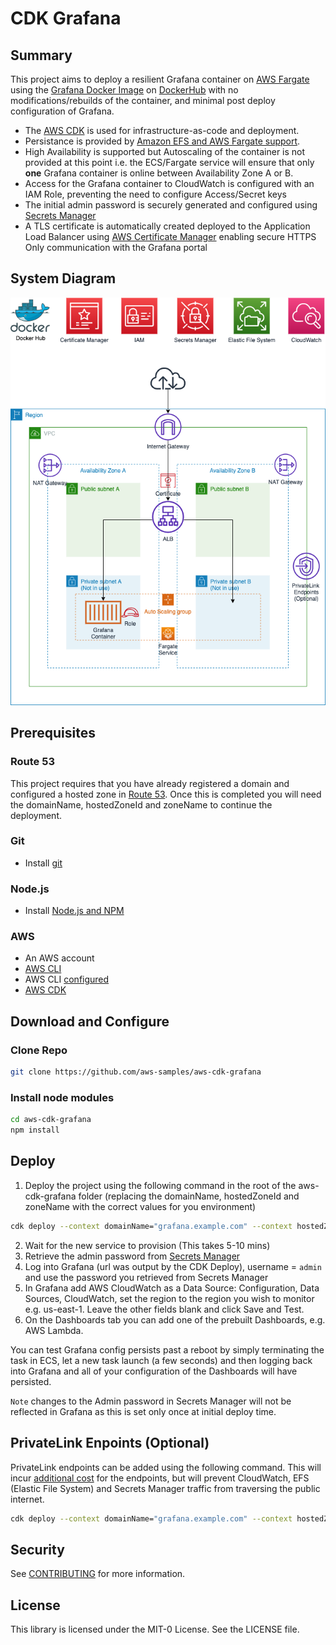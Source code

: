 # CDK Grafana
## Summary
This project aims to deploy a resilient Grafana container on [AWS Fargate](https://aws.amazon.com/fargate/) using the [Grafana Docker Image](https://grafana.com/docs/grafana/latest/installation/docker/) on [DockerHub](https://hub.docker.com/r/grafana/grafana/) with no modifications/rebuilds of the container, and minimal post deploy configuration of Grafana.

* The [AWS CDK](https://aws.amazon.com/cdk/) is used for infrastructure-as-code and deployment.  
* Persistance is provided by [Amazon EFS and AWS Fargate support](https://aws.amazon.com/about-aws/whats-new/2020/04/amazon-ecs-aws-fargate-support-amazon-efs-filesystems-generally-available/).  
* High Availability is supported but Autoscaling of the container is not provided at this point i.e. the ECS/Fargate service will ensure that only **one** Grafana container is online between Availability Zone A or B. 
* Access for the Grafana container to CloudWatch is configured with an IAM Role, preventing the need to configure Access/Secret keys
* The initial admin password is securely generated and configured using [Secrets Manager](https://console.aws.amazon.com/secretsmanager)
* A TLS certificate is automatically created deployed to the Application Load Balancer using [AWS Certificate Manager](https://aws.amazon.com/certificate-manager/) enabling secure HTTPS Only communication with the Grafana portal

## System Diagram
![System Diagram](img/diagram01.png "System Diagram")

## Prerequisites
### Route 53
This project requires that you have already registered a domain and configured a hosted zone in [Route 53](https://aws.amazon.com/route53/). Once this is completed you will need the domainName, hostedZoneId and zoneName to continue the deployment.

### Git
* Install [git](https://git-scm.com/book/en/v2/Getting-Started-Installing-Git)
 
### Node.js
* Install [Node.js and NPM](https://nodejs.org/en/) 

### AWS
* An AWS account
* [AWS CLI](https://docs.aws.amazon.com/cli/latest/userguide/install-cliv2.html)
* AWS CLI [configured](https://docs.aws.amazon.com/cli/latest/userguide/cli-configure-quickstart.html#cli-configure-quickstart-config)
* [AWS CDK](https://docs.aws.amazon.com/cdk/latest/guide/getting_started.html)

## Download and Configure
### Clone Repo
```bash
git clone https://github.com/aws-samples/aws-cdk-grafana
```

### Install node modules
```bash 
cd aws-cdk-grafana
npm install
```

## Deploy
1. Deploy the project using the following command in the root of the aws-cdk-grafana folder (replacing the domainName, hostedZoneId and zoneName with the correct values for you environment)
``` bash
cdk deploy --context domainName="grafana.example.com" --context hostedZoneId="Z0123456789ABCDEFGHIJ" --context zoneName="example.com"
```
2. Wait for the new service to provision (This takes 5-10 mins)
3. Retrieve the admin password from [Secrets Manager](https://console.aws.amazon.com/secretsmanager)
4. Log into Grafana (url was output by the CDK Deploy), username = `admin` and use the password you retrieved from Secrets Manager
5. In Grafana add AWS CloudWatch as a Data Source: Configuration, Data Sources, CloudWatch, set the region to the region you wish to monitor e.g. us-east-1. Leave the other fields blank and click Save and Test.
6. On the Dashboards tab you can add one of the prebuilt Dashboards, e.g. AWS Lambda.

You can test Grafana config persists past a reboot by simply terminating the task in ECS, let a new task launch (a few seconds) and then logging back into Grafana and all of your configuration of the Dashboards will have persisted.  

`Note` changes to the Admin password in Secrets Manager will not be reflected in Grafana as this is set only once at initial deploy time.

## PrivateLink Enpoints (Optional)
PrivateLink endpoints can be added using the following command.  This will incur [additional cost](https://aws.amazon.com/privatelink/pricing/) for the endpoints, but will prevent CloudWatch, EFS (Elastic File System) and Secrets Manager traffic from traversing the public internet.
``` bash
cdk deploy --context domainName="grafana.example.com" --context hostedZoneId="Z0123456789ABCDEFGHIJ" --context zoneName="example.com" --context enablePrivateLink=="true"
```

## Security

See [CONTRIBUTING](CONTRIBUTING.md#security-issue-notifications) for more information.

## License

This library is licensed under the MIT-0 License. See the LICENSE file.


